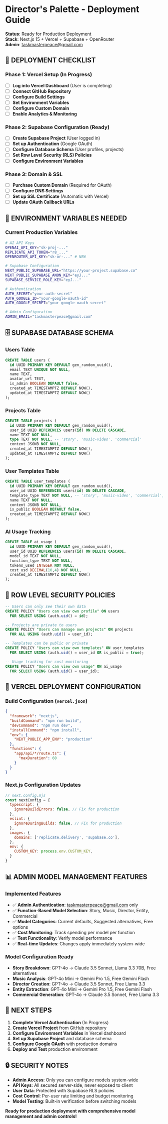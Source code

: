 # Director's Palette - Deployment Guide

**Status**: Ready for Production Deployment  
**Stack**: Next.js 15 + Vercel + Supabase + OpenRouter  
**Admin**: taskmasterpeace@gmail.com  

## 🚀 **DEPLOYMENT CHECKLIST**

### **Phase 1: Vercel Setup (In Progress)**
- [ ] **Log into Vercel Dashboard** (User is completing)
- [ ] **Connect GitHub Repository** 
- [ ] **Configure Build Settings**
- [ ] **Set Environment Variables**
- [ ] **Configure Custom Domain**
- [ ] **Enable Analytics & Monitoring**

### **Phase 2: Supabase Configuration (Ready)**
- [ ] **Create Supabase Project** (User logged in)
- [ ] **Set up Authentication** (Google OAuth)
- [ ] **Configure Database Schema** (User profiles, projects)
- [ ] **Set Row Level Security (RLS) Policies**
- [ ] **Configure Environment Variables**

### **Phase 3: Domain & SSL**
- [ ] **Purchase Custom Domain** (Required for OAuth)
- [ ] **Configure DNS Settings**
- [ ] **Set up SSL Certificate** (Automatic with Vercel)
- [ ] **Update OAuth Callback URLs**

## 🔧 **ENVIRONMENT VARIABLES NEEDED**

### **Current Production Variables**
```bash
# AI API Keys
OPENAI_API_KEY="sk-proj-..."
REPLICATE_API_TOKEN="r8_..."
OPENROUTER_API_KEY="sk-or-..." # NEW

# Supabase Configuration
NEXT_PUBLIC_SUPABASE_URL="https://your-project.supabase.co"
NEXT_PUBLIC_SUPABASE_ANON_KEY="eyJ..."
SUPABASE_SERVICE_ROLE_KEY="eyJ..."

# Authentication
AUTH_SECRET="your-auth-secret"
AUTH_GOOGLE_ID="your-google-oauth-id"
AUTH_GOOGLE_SECRET="your-google-oauth-secret"

# Admin Configuration
ADMIN_EMAIL="taskmasterpeace@gmail.com"
```

## 🗄️ **SUPABASE DATABASE SCHEMA**

### **Users Table**
```sql
CREATE TABLE users (
  id UUID PRIMARY KEY DEFAULT gen_random_uuid(),
  email TEXT UNIQUE NOT NULL,
  name TEXT,
  avatar_url TEXT,
  is_admin BOOLEAN DEFAULT false,
  created_at TIMESTAMPTZ DEFAULT NOW(),
  updated_at TIMESTAMPTZ DEFAULT NOW()
);
```

### **Projects Table**
```sql
CREATE TABLE projects (
  id UUID PRIMARY KEY DEFAULT gen_random_uuid(),
  user_id UUID REFERENCES users(id) ON DELETE CASCADE,
  name TEXT NOT NULL,
  type TEXT NOT NULL, -- 'story', 'music-video', 'commercial'
  content JSONB NOT NULL,
  created_at TIMESTAMPTZ DEFAULT NOW(),
  updated_at TIMESTAMPTZ DEFAULT NOW()
);
```

### **User Templates Table**
```sql
CREATE TABLE user_templates (
  id UUID PRIMARY KEY DEFAULT gen_random_uuid(),
  user_id UUID REFERENCES users(id) ON DELETE CASCADE,
  template_type TEXT NOT NULL, -- 'story', 'music-video', 'commercial', 'image-edit'
  name TEXT NOT NULL,
  content JSONB NOT NULL,
  is_public BOOLEAN DEFAULT false,
  created_at TIMESTAMPTZ DEFAULT NOW()
);
```

### **AI Usage Tracking**
```sql
CREATE TABLE ai_usage (
  id UUID PRIMARY KEY DEFAULT gen_random_uuid(),
  user_id UUID REFERENCES users(id) ON DELETE CASCADE,
  model_id TEXT NOT NULL,
  function_type TEXT NOT NULL,
  tokens_used INTEGER NOT NULL,
  cost_usd DECIMAL(10,4) NOT NULL,
  created_at TIMESTAMPTZ DEFAULT NOW()
);
```

## 🔐 **ROW LEVEL SECURITY POLICIES**

```sql
-- Users can only see their own data
CREATE POLICY "Users can view own profile" ON users
  FOR SELECT USING (auth.uid() = id);

-- Projects are private to users
CREATE POLICY "Users can manage own projects" ON projects
  FOR ALL USING (auth.uid() = user_id);

-- Templates can be public or private
CREATE POLICY "Users can view own templates" ON user_templates
  FOR SELECT USING (auth.uid() = user_id OR is_public = true);

-- Usage tracking for cost monitoring
CREATE POLICY "Users can view own usage" ON ai_usage
  FOR SELECT USING (auth.uid() = user_id);
```

## 🎯 **VERCEL DEPLOYMENT CONFIGURATION**

### **Build Configuration** (`vercel.json`)
```json
{
  "framework": "nextjs",
  "buildCommand": "npm run build",
  "devCommand": "npm run dev",
  "installCommand": "npm install",
  "env": {
    "NEXT_PUBLIC_APP_ENV": "production"
  },
  "functions": {
    "app/api/*/route.ts": {
      "maxDuration": 60
    }
  }
}
```

### **Next.js Configuration Updates**
```javascript
// next.config.mjs
const nextConfig = {
  typescript: {
    ignoreBuildErrors: false, // Fix for production
  },
  eslint: {
    ignoreDuringBuilds: false, // Fix for production
  },
  images: {
    domains: ['replicate.delivery', 'supabase.co'],
  },
  env: {
    CUSTOM_KEY: process.env.CUSTOM_KEY,
  }
}
```

## 📊 **ADMIN MODEL MANAGEMENT FEATURES**

### **Implemented Features**
- ✅ **Admin Authentication**: taskmasterpeace@gmail.com only
- ✅ **Function-Based Model Selection**: Story, Music, Director, Entity, Commercial
- ✅ **Model Categories**: Current defaults, Suggested alternatives, Free options
- ✅ **Cost Monitoring**: Track spending per model per function
- ✅ **Test Functionality**: Verify model performance
- ✅ **Real-time Updates**: Changes apply immediately system-wide

### **Model Configuration Ready**
- **Story Breakdown**: GPT-4o → Claude 3.5 Sonnet, Llama 3.3 70B, Free alternatives
- **Music Analysis**: GPT-4o Mini → Gemini Pro 1.5, Free Gemini Flash
- **Director Creation**: GPT-4o → Claude 3.5 Sonnet, Free Llama 3.3
- **Entity Extraction**: GPT-4o Mini → Gemini Pro 1.5, Free Gemini Flash
- **Commercial Generation**: GPT-4o → Claude 3.5 Sonnet, Free Llama 3.3

## 🎯 **NEXT STEPS**

1. **Complete Vercel Authentication** (In Progress)
2. **Create Vercel Project** from GitHub repository
3. **Configure Environment Variables** in Vercel dashboard
4. **Set up Supabase Project** and database schema
5. **Configure Google OAuth** with production domains
6. **Deploy and Test** production environment

## 🔒 **SECURITY NOTES**

- **Admin Access**: Only you can configure models system-wide
- **API Keys**: All secured server-side, never exposed to client
- **User Data**: Protected with Supabase RLS policies  
- **Cost Control**: Per-user rate limiting and budget monitoring
- **Model Testing**: Built-in verification before switching models

**Ready for production deployment with comprehensive model management and admin controls!**